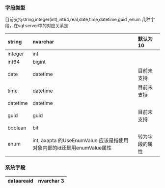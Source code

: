 ### 字段类型 ###

目前支持string,integer(int),int64,real,date,time,datetime,guid ,enum 几种字段，在sql server中的对应关系是

|string|nvarchar|默认为10|
|:-----|:-------|:----------|
|integer|int|  |
|int64|bigint|  |
|date|datetime|目前未支持|
|time|datetime|目前未支持|
|datetime|datetime|
|guid|guid|目前未支持|
|boolean|bit|
|enum|int, axapta 的UseEnumValue 应该是指使用对象内部的id还是用enumValue属性|转为字段的属性|

### 系统字段 ###


|dataareaid|nvarchar 3|
|:---------|:---------|